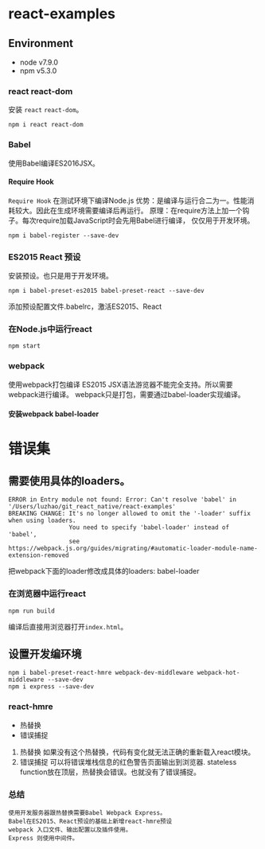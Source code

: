 # react-examples

## Environment
- node v7.9.0
- npm  v5.3.0

### react react-dom
安装 `react` `react-dom`。
```
npm i react react-dom
```
### Babel
使用Babel编译ES2016JSX。

#### Require Hook
`Require Hook` 在测试环境下编译Node.js
 优势：是编译与运行合二为一。性能消耗较大。因此在生成环境需要编译后再运行。
 原理：在require方法上加一个钩子。每次require加载JavaScript时会先用Babel进行编译，
仅仅用于开发环境。
```
npm i babel-register --save-dev
```
### ES2015 React 预设
安装预设。也只是用于开发环境。
```
npm i babel-preset-es2015 babel-preset-react --save-dev
```
添加预设配置文件.babelrc，激活ES2015、React

### 在Node.js中运行react
```
npm start
```

### webpack
使用webpack打包编译
ES2015 JSX语法游览器不能完全支持。所以需要webpack进行编译。
webpack只是打包，需要通过babel-loader实现编译。

#### 安装webpack babel-loader


# 错误集
## 需要使用具体的loaders。
```
ERROR in Entry module not found: Error: Can't resolve 'babel' in '/Users/luzhao/git_react_native/react-examples'
BREAKING CHANGE: It's no longer allowed to omit the '-loader' suffix when using loaders.
                 You need to specify 'babel-loader' instead of 'babel',
                 see https://webpack.js.org/guides/migrating/#automatic-loader-module-name-extension-removed
```
把webpack下面的loader修改成具体的loaders: babel-loader

### 在浏览器中运行react
```
npm run build
```
编译后直接用浏览器打开`index.html`。

## 设置开发编环境
```
npm i babel-preset-react-hmre webpack-dev-middleware webpack-hot-middleware --save-dev
npm i express --save-dev
```

### react-hmre
- 热替换
- 错误捕捉

1. 热替换
    如果没有这个热替换，代码有变化就无法正确的重新载入react模块。
2. 错误捕捉
    可以将错误堆栈信息的红色警告页面输出到浏览器.
    stateless function放在顶层，热替换会错误。也就没有了错误捕捉。
    
### 总结
    使用开发服务器跟热替换需要Babel Webpack Express。
    Babel在ES2015、React预设的基础上新增react-hmre预设
    webpack 入口文件、输出配置以及插件使用。
    Express 则使用中间件。